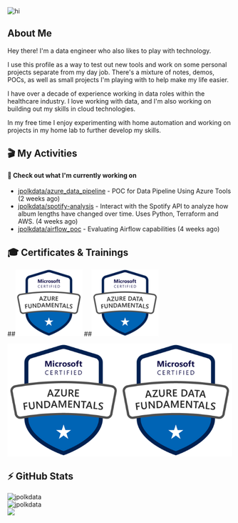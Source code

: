 ![hi](https://media.giphy.com/media/dzaUX7CAG0Ihi/giphy.gif)

## About Me

Hey there! I'm a data engineer who also likes to play with technology. 

I use this profile as a way to test out new tools and work on some personal projects separate from my day job. There's a mixture of notes, demos, POCs, as well as small projects I'm playing with to help make my life easier.

I have over a decade of experience working in data roles within the healthcare industry. I love working with data, and I'm also working on building out my skills in cloud technologies.

In my free time I enjoy experimenting with home automation and working on projects in my home lab to further develop my skills.

## 🎬 My Activities
#### 👷 Check out what I'm currently working on

- [jpolkdata/azure_data_pipeline](https://github.com/jpolkdata/azure_data_pipeline) - POC for Data Pipeline Using Azure Tools (2 weeks ago)
- [jpolkdata/spotify-analysis](https://github.com/jpolkdata/spotify-analysis) - Interact with the Spotify API to analyze how album lengths have changed over time. Uses Python, Terraform and AWS. (4 weeks ago)
- [jpolkdata/airflow_poc](https://github.com/jpolkdata/airflow_poc) - Evaluating Airflow capabilities (4 weeks ago)

## 🎓 Certificates & Trainings
##<img src=https://github.com/jpolkdata/jpolkdata/blob/main/images/AzureFundamentals_AZ-900.png width="150">
##<img src=https://github.com/jpolkdata/jpolkdata/blob/main/images/AzureDataFundamentals_DP-900.png width="150">

<div style="display: flex;">
  <img src="https://github.com/jpolkdata/jpolkdata/blob/main/images/AzureFundamentals_AZ-900.png" style="width: 50%;" />
  <img src="https://github.com/jpolkdata/jpolkdata/blob/main/images/AzureDataFundamentals_DP-900.png" style="width: 50%;" />
</div>

## ⚡ GitHub Stats
![jpolkdata](https://github-readme-stats.vercel.app/api?username=jpolkdata&show_icons=true&theme=tokyonight&bg_color=40,1B1D77,130874,5127A4&hide=contribs,issues)<br>
![jpolkdata](https://github-readme-stats.vercel.app/api/top-langs/?username=jpolkdata&layout=compact&theme=tokyonight&bg_color=40,1B1D77,130874,5127A4)<br>
![](https://komarev.com/ghpvc/?username=jpolkdata)
